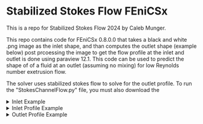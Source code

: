 # Stabilized Stokes Flow FEniCSx

This is a repo for Stabilized Stokes Flow 2024 by Caleb Munger.

This repo contains code for FEniCSx 0.8.0.0 that takes a black and white .png image as the inlet shape, and than computes the outlet shape (example below)
post prcoessing the image to get the flow profile at the inlet and outlet is done using paraview 12.1. This code can be used to predict the shape of 
of a fluid at an outlet (assuming no mixing) for low Reynolds number exetrusion flow. 

The solver uses stabilized stokes flow to solve for the outlet profile. To run the "StokesChannelFlow.py" file, you must also download the 



<details>
<summary>Inlet Example</summary>
<br>
  This is an example of the inlet profile used
  
  ![Plus](Pics/Plus.png)
</details>

<details>
<summary>Inlet Profile Example</summary>
<br>
  This is an example of the inlet profile streamtrace
  
  ![InletShapePlus](Pics/InletShapePlus.png)
</details>

<details>
<summary>Outlet Profile Example</summary>
<br>
  This is an example of the outlet profile streamtrace 
  
  ![InletShapePlus](Pics/OutletShapePlus.png)
</details>
